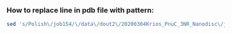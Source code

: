 ### How to replace line in pdb file with pattern: 

```sh
sed 's/Polish\/job154/\/data\/dout2\/20200304Krios_PnuC_3NR_Nanodisc\/job154/' join_particles.star

```
